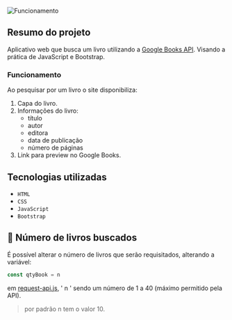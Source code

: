 ![Funcionamento](https://user-images.githubusercontent.com/102609444/219513026-eee5e677-6aed-46e7-ab3c-8722082d9e0b.gif)

## Resumo do projeto
Aplicativo web que busca um livro utilizando a [Google Books API](https://developers.google.com/books?hl=pt-br). Visando a prática de JavaScript e Bootstrap.

### Funcionamento
Ao pesquisar por um livro o site disponibiliza: 
1. Capa do livro.
2. Informações do livro:
    - título
    - autor
    - editora
    - data de publicação  
    - número de páginas
3. Link para preview no Google Books.

## Tecnologias utilizadas
- ``HTML``
- ``CSS``
- ``JavaScript``
- ``Bootstrap``

## 📘 Número de livros buscados
É possível alterar o número de livros que serão requisitados, alterando a variável:
~~~javascript 
const qtyBook = n
~~~
em [request-api.js](https://github.com/Yuji-Guilherme/Book-Finder/blob/main/script/request-api.js), ' n ' sendo um número de 1 a 40 (máximo permitido pela API).
> por padrão n tem o valor 10.
